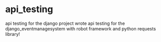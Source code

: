 # api_testing
api testing for the django project
wrote api testing for the django_eventmanagesystem with robot framework and python requests library!
